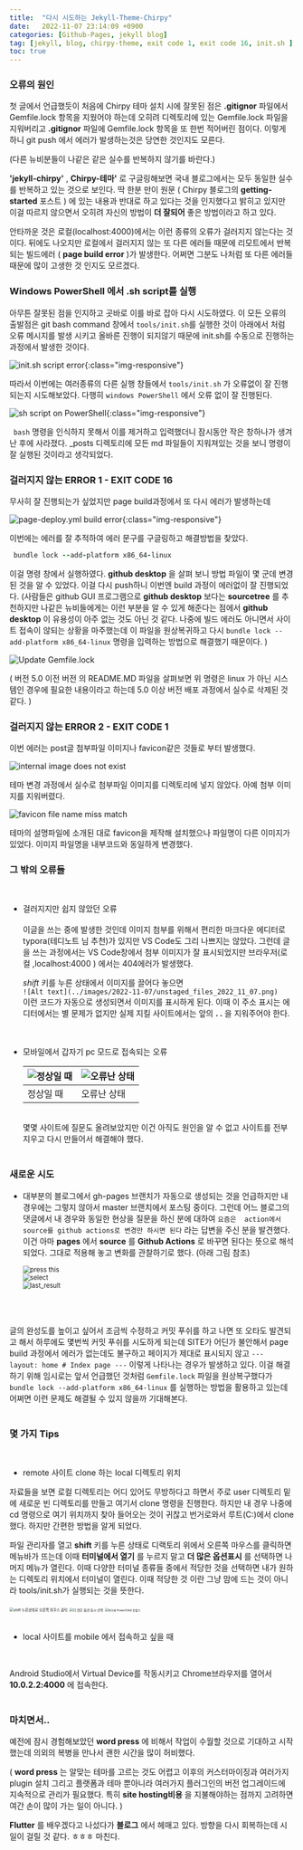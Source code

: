```yaml
---
title:  "다시 시도하는 Jekyll-Theme-Chirpy"  
date:   2022-11-07 23:14:09 +0900
categories: [Github-Pages, jekyll blog]
tag: [jekyll, blog, chirpy-theme, exit code 1, exit code 16, init.sh ]
toc: true
---
```




### 오류의 원인

첫 글에서 언급했듯이 처음에 Chirpy 테마 설치 시에 잘못된 점은  __.gitignor__ 파일에서 Gemfile.lock 항목을 지웠어야 하는데 오히려 디렉토리에 있는 Gemfile.lock 파일을 지워버리고   __.gitignor__  파일에 Gemfile.lock 항목을 또 한번 적어버린 점이다. 이렇게 하니 git push 에서 에러가 발생하는것은 당연한 것인지도 모른다.


(다른 뉴비분들이 나같은 같은 실수를 반복하지 않기를 바란다.)


__'jekyll-chirpy'__ , __Chirpy-테마'__ 로 구글링해보면 국내 블로그에서는 모두 동일한 실수를 반복하고 있는 것으로 보인다. 딱 한분 만이 원문 ( Chirpy 블로그의 __getting-started__ 포스트 ) 에 있는 내용과 반대로 하고 있다는 것을 인지했다고 밝히고 있지만 이걸 따르지 않으면서 오히려 자신의 방법이 __더 잘되어__ 좋은 방법이라고 하고 있다.  

안타까운 것은 로컬(localhost:4000)에서는 이런 종류의 오류가 걸러지지 않는다는 것이다. 뒤에도 나오지만 로컬에서 걸러지지 않는 또 다른 에러들 때문에 리모트에서 반복되는 빌드에러 (  __page build error__ )가 발생한다. 어쩌면 그분도 나처럼 또 다른 에러들 때문에 많이 고생한 것 인지도 모르겠다.  



### Windows PowerShell 에서 .sh script를 실행

아무튼 잘못된 점을 인지하고 곳바로 이를 바로 잡아 다시 시도하였다. 이 모든 오류의 출발점은 git bash command 창에서 `tools/init.sh`를 실행한 것이 아래에서 처럼 오류 메시지를 발생 시키고 올바른 진행이 되지않기 때문에 init.sh를 수동으로 진행하는 과정에서 발생한 것이다.

![init.sh script error](/images/2022-11-07/unstaged_files_2022_11_07.png){:class="img-responsive"}


따라서 이번에는 여러종류의 다른 실행 창들에서  `tools/init.sh` 가 오류없이 잘 진행되는지 시도해보았다.  다행히 `windows PowerShell` 에서 오류 없이 잘 진행된다. 

![sh script on PowerShell](/images/2022-11-07/initilize-2022-11-04%20135258.png){:class="img-responsive"}

`` bash`` 명령을 인식하지 못해서 이를 제거하고 입력했더니 잠시동안 작은 창하나가 생겨난 후에 사라졌다.
_posts 디렉토리에 모든 md 파일들이 지워져있는 것을 보니 명령이 잘 실행된 것이라고 생각되었다. 
    
    
### 걸러지지 않는 ERROR 1 - EXIT CODE 16

무사히 잘 진행되는가 싶었지만 page build과정에서 또 다시 에러가 발생하는데 


![page-deploy.yml build error](/images/2022-11-07/error%20code16%20-%202022-11-04%20143534.png){:class="img-responsive"}


이번에는 에러를 잘 추적하여 에러 문구를 구글링하고 해결방법을 찾았다.


``` Ruby
 bundle lock --add-platform x86_64-linux 
```

이걸 명령 창에서 실행하였다.  __github desktop__ 을 살펴 보니 방법 파일이 몇 군데 변경된 것을 알 수 있었다. 이걸 다시 push하니 이번엔 build 과정이 에러없이 잘 진행되었다.
(사람들은 github GUI 프로그램으로 __github desktop__ 보다는 __sourcetree__ 를 추천하지만 나같은 뉴비들에게는 이런 부분을 알 수 있게 해준다는 점에서 __github desktop__ 이 유용성이 아주 없는 것도 아닌 것 같다. 나중에 빌드 에러도 아니면서 사이트 접속이 않되는 상황을 마주했는데  이 파일을 원상복귀하고 다시 ``bundle lock --add-platform x86_64-linux`` 명령을 입력하는 방법으로 해결했기 때문이다. )  
  

![Update Gemfile.lock](/images/2022-11-07/Gemfile.lock%20update%202022-11-07%20230743.png)

(  버전 5.0 이전 버전 의 README.MD 파일을 살펴보면 위 명령은 linux 가 아닌 시스템인 경우에 필요한 내용이라고 하는데 5.0 이상 버전 배포 과정에서 실수로 삭제된 것 같다. )

### 걸러지지 않는 ERROR 2 - EXIT CODE 1

이번 에러는 post글 첨부파일 이미지나 favicon같은 것들로 부터 발생했다.
  
  
![internal image does not exist](/images/2022-11-07/error-code1-2022-11-04%20143703.png)

테마 변경 과정에서 실수로 첨부파일 이미지를 디렉토리에 넣지 않았다. 아예 첨부 이미지를 지워버렸다.

![favicon file name miss match](/images/2022-11-07/error-code1-2022-11-04%20232641.png)


테마의 설명파일에 소개된 대로 favicon을 제작해 설치했으나 파일명이 다른 이미지가 있었다. 이미지 파일명을 내부코드와 동일하게 변경했다.
    <br>

### 그 밖의 오류들
 <br>

 - 걸러지지만 쉽지 않았던 오류  
    <br>
   이글을 쓰는 중에 발생한 것인데 이미지 첨부를 위해서 편리한 마크다운 에디터로 typora(테디노트 님 추천)가 있지만 VS Code도 그리 나쁘지는 않았다. 그런데 글을 쓰는 과정에서는 VS Code창에서 첨부 이미지가 잘 표시되었지만 브라우저(로컬 ,localhost:4000 ) 에서는 404에러가 발생했다. 

    _shift_ 키를 누른 상태에서 이미지를 끌어다 놓으면
    <br>
    `` ![Alt text](../images/2022-11-07/unstaged_files_2022_11_07.png) ``
    <br>
    이런 코드가  자동으로 생성되면서 이미지를 표시하게 된다. 이때 이 주소 표시는 에디터에서는 별 문제가 없지만 실제 지킬 사이트에서는 앞의  __. .__ 을 지워주어야 한다.  
     <br> <br> 


 - 모바일에서 갑자기 pc 모드로 접속되는 오류

    | ![정상일 때](/images/2022-11-07/KakaoTalk_20221108_130513037.jpg)  | ![오류난 상태](/images/2022-11-07/KakaoTalk_20221108_130503001.jpg)           |
    |------------------------------------|--------------------------------------|
    |                          정상일 때 |                         오류난 상태 |


    <br>
   몇몇 사이트에 질문도 올려보았지만 이건 아직도 원인을 알 수 없고 사이트를 전부 지우고 다시 만들어서 해결해야 했다.  
   <br/> <br/>
   
### 새로운 시도 

- 대부분의 블로그에서 gh-pages 브랜치가 자동으로 생성되는 것을 언급하지만 내 경우에는 그렇지 않아서 master 브랜치에서 포스팅 중이다.
그런데 어느 블로그의 댓글에서 내 경우와 동일한 현상을 질문을 하신 분에 대하여 
``요즘은  action에서 source를 github actions로 변경만 하시면 된다`` 
라는 답변을 주신 분을 발견했다.   이건 아마 __pages__  에서 __source__ 를 __Github Actions__ 로 바꾸면 된다는 뜻으로 해석되었다.
 그대로 적용해 놓고 변화를 관찰하기로 했다.
  (아래 그림 참조)


   <div> <img src="/images/2022-11-07/press_this_20221111_093717.png" alt="press this" style="zoom:80%;" />
   <div> <img src="/images/2022-11-07/select_20221111_093736.png" alt="select" style="zoom:80%;" /> 
    <div> <img src="/images/2022-11-07/last_result_20221111_093805.png" alt="last_result" style="zoom:80%;" /> 



<br>

<br>

  글의 완성도를 높이고 싶어서 조금씩 수정하고 커밋 푸쉬를 하고 나면 또 오타도 발견되고 해서 하루에도 몇번씩 커밋 푸쉬를  시도하게 되는데 SITE가 어딘가 불안해서 page build 과정에서 에러가 없는데도 불구하고 페이지가 제대로 표시되지 않고  ``--- layout: home # Index page ---`` 이렇게 나타나는 경우가 발생하고 있다. 이걸 해결하기 위해 임시로는 앞서 언급했던 것처럼 `Gemfile.lock` 파일을 원상복구했다가   ``bundle lock --add-platform x86_64-linux`` 를 실행하는 방법을 활용하고 있는데 어쩌면 이런 문제도 해결될 수 있지 않을까 기대해본다.   
 <br>
### 몇 가지 Tips

<br>

- remote 사이트 clone 하는 local 디렉토리 위치

 자료들을 보면 로컬 디렉토리는 어디 있어도 무방하다고 하면서 주로 user 디렉토리 밑에 새로운 빈 디렉토리를 만들고 여기서 clone 명령을 진행한다. 하지만 내 경우 나중에 cd 명령으로 여기 위치까지 찾아 들어오는 것이 귀찮고 번거로와서 루트(C:)에서 clone 했다.
 하지만 간편한 방법을 알게 되었다.

 파일 관리자를 열고 __shift__ 키를 누른 상태로 디랙토리 위에서 오른쪽 마우스를 클릭하면 메뉴바가 뜨는데 이때 __터미널에서 열기__ 를 누르지 말고 __더 많은 옵션표시__ 를 선택하면 나머지 메뉴가 열린다. 이때 다양한 터미널 종류들 중에서 적당한 것을 선택하면 내가 원하는 디렉토리 위치에서 터미널이 열린다. 이때 적당한 것 이란 그냥 맘에 드는 것이 아니라 tools/init.sh가 실행되는 것을 뜻한다. 

<tr>
    <td><img src="/images/2022-11-07/20221108_020943.png" alt="shift 누른상태로 오른쪽 마우스 클릭 " style="zoom:45%;" /> </td>
    <td  > <img src="/images/2022-11-07/20221108_020253.png" alt=" 더 많은 옵션 표시 선택" style="zoom:40%;" /> </td>
    <td  > <img src="/images/2022-11-07/20221108_024500.png" alt="여기에 PowerSHell 창열기" style="zoom:35%;" />  </td>
</tr>
<br/>
<br/>

- local 사이트를 mobile 에서 접속하고 싶을 때

<br/>

Android Studio에서 Virtual Device를 작동시키고 Chrome브라우저를 열어서 __10.0.2.2:4000__ 에 접속한다.
<br/><br/>


### 마치면서..

예전에 잠시 경험해보았던 __word press__ 에 비해서 작업이 수월할 것으로 기대하고 시작했는데 의외의 복병을 만나서 괜한 시간을 많이 허비했다. 

( __word press__ 는 알맞는 테마를 고르는 것도 어렵고 이후의 커스터마이징과 여러가지 plugin 설치 그리고 플랫폼과 테마 뿐아니라 여러가지 플러그인의 버전 업그레이드에 지속적으로 관리가 필요했다. 특히 __site hosting비용__ 을 지불해야하는 점까지 고려하면 여간 손이 많이 가는 일이 아니다. )

__Flutter__ 를 배우겠다고 나섰다가 __블로그__ 에서 헤매고 있다. 방향을 다시 회복하는데 시일이 걸릴 것 같다. ㅎㅎㅎ
마친다.

